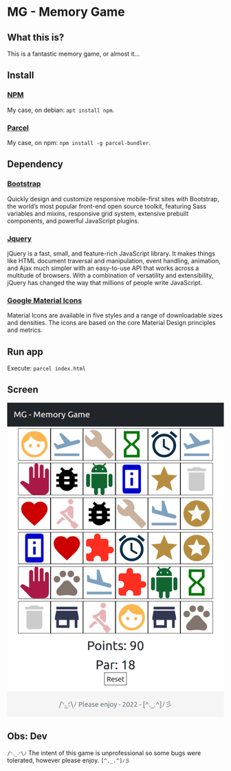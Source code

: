 # MG - Memory Game

## What this is?
This is a fantastic memory game, or almost it...

## Install

### [NPM](https://www.npmjs.com/)
My case, on debian: `apt install npm`.

### [Parcel](https://parceljs.org/)
My case, on npm: `npm install -g parcel-bundler`.

## Dependency

### [Bootstrap](https://www.npmjs.com/package/bootstrap)
Quickly design and customize responsive mobile-first sites with Bootstrap, the world’s most popular front-end open source toolkit, featuring Sass variables and mixins, responsive grid system, extensive prebuilt components, and powerful JavaScript plugins.

### [Jquery](https://www.npmjs.com/package/jquery)
jQuery is a fast, small, and feature-rich JavaScript library. It makes things like HTML document traversal and manipulation, event handling, animation, and Ajax much simpler with an easy-to-use API that works across a multitude of browsers. With a combination of versatility and extensibility, jQuery has changed the way that millions of people write JavaScript.

### [Google Material Icons](https://fonts.google.com/icons?selected=Material+Icons)
Material Icons are available in five styles and a range of downloadable sizes and densities. The icons are based on the core Material Design principles and metrics.

## Run app
Execute: `parcel index.html`

## Screen
![Example Screen](./doc/mg-memory-game.png "Example Screen")

## Obs: Dev
`/ᐠ𝅒_𝅒ᐟ\ﾉ` The intent of this game is unprofessional so some bugs were tolerated, however please enjoy. `[^._.^]ﾉ彡`